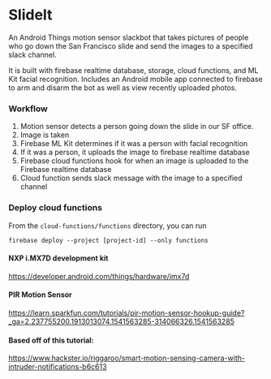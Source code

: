 # SlideIt
An Android Things motion sensor slackbot that takes pictures of people who go down the San Francisco slide and send the images to a specified slack channel.

It is built with firebase realtime database, storage, cloud functions, and ML Kit facial recognition.
Includes an Android mobile app connected to firebase to arm and disarm the bot as well as view recently uploaded photos.

### Workflow
1. Motion sensor detects a person going down the slide in our SF office.
2. Image is taken
3. Firebase ML Kit determines if it was a person with facial recognition
4. If it was a person, it uploads the image to firebase realtime database
5. Firebase cloud functions hook for when an image is uploaded to the Firebase realtime database 
6. Cloud function sends slack message with the image to a specified channel

### Deploy cloud functions
From the `cloud-functions/functions` directory, you can run
```
firebase deploy --project [project-id] --only functions
```

#### NXP i.MX7D development kit
https://developer.android.com/things/hardware/imx7d

#### PIR Motion Sensor
https://learn.sparkfun.com/tutorials/pir-motion-sensor-hookup-guide?_ga=2.237755200.1913013074.1541563285-314066326.1541563285

#### Based off of this tutorial:
https://www.hackster.io/riggaroo/smart-motion-sensing-camera-with-intruder-notifications-b6c613
